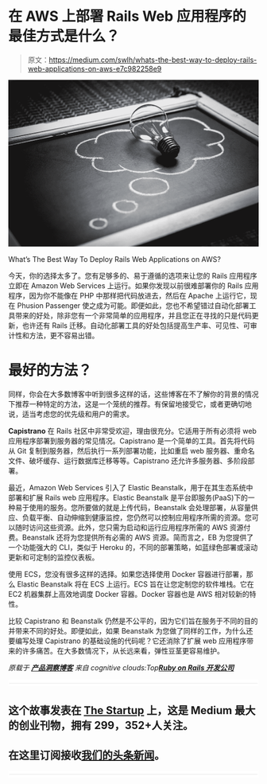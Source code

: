 # 在 AWS 上部署 Rails Web 应用程序的最佳方式是什么？

> 原文：<https://medium.com/swlh/whats-the-best-way-to-deploy-rails-web-applications-on-aws-e7c982258e9>

![](img/95f695e90834f872177e1530c6c6e8b7.png)

What’s The Best Way To Deploy Rails Web Applications on AWS?

今天，你的选择太多了。您有足够多的、易于遵循的选项来让您的 Rails 应用程序立即在 Amazon Web Services 上运行。如果你发现以前很难部署你的 Rails 应用程序，因为你不能像在 PHP 中那样把代码放进去，然后在 Apache 上运行它，现在 Phusion Passenger 使之成为可能。即便如此，您也不希望错过自动化部署工具带来的好处，除非您有一个非常简单的应用程序，并且您正在寻找的只是代码更新，也许还有 Rails 迁移。自动化部署工具的好处包括提高生产率、可见性、可审计性和方法，更不容易出错。

# 最好的方法？

同样，你会在大多数博客中听到很多这样的话，这些博客在不了解你的背景的情况下推荐一种特定的方法，这是一个笼统的推荐。有保留地接受它，或者更确切地说，适当考虑您的优先级和用户的需求。

**Capistrano** 在 Rails 社区中非常受欢迎，理由很充分。它适用于所有必须将 web 应用程序部署到服务器的常见情况。Capistrano 是一个简单的工具。首先将代码从 Git 复制到服务器，然后执行一系列部署功能，比如重启 web 服务器、重命名文件、破坏缓存、运行数据库迁移等等。Capistrano 还允许多服务器、多阶段部署。

最近，Amazon Web Services 引入了 Elastic Beanstalk，用于在其生态系统中部署和扩展 Rails web 应用程序。Elastic Beanstalk 是平台即服务(PaaS)下的一种易于使用的服务。您所要做的就是上传代码，Beanstalk 会处理部署，从容量供应、负载平衡、自动伸缩到健康监控，您仍然可以控制应用程序所需的资源。您可以随时访问这些资源。此外，您只需为启动和运行应用程序所需的 AWS 资源付费。Beanstalk 还将为您提供所有必需的 AWS 资源。简而言之，EB 为您提供了一个功能强大的 CLI，类似于 Heroku 的，不同的部署策略，如蓝绿色部署或滚动更新和可定制的监控仪表板。

使用 ECS，您没有很多这样的选择。如果您选择使用 Docker 容器进行部署，那么 Elastic Beanstalk 将在 ECS 上运行。ECS 旨在让您定制您的软件堆栈。它在 EC2 机器集群上高效地调度 Docker 容器。Docker 容器也是 AWS 相对较新的特性。

比较 Capistrano 和 Beanstalk 仍然是不公平的，因为它们旨在服务于不同的目的并带来不同的好处。即便如此，如果 Beanstalk 为您做了同样的工作，为什么还要编写处理 Capistrano 的基础设施的代码呢？它还消除了扩展 web 应用程序带来的许多痛苦。在大多数情况下，从长远来看，弹性豆茎更容易维护。

*原载于* [***产品洞察博客***](https://www.cognitiveclouds.com/insights/) *来自 cognitive clouds:Top*[***Ruby on Rails 开发公司***](https://www.cognitiveclouds.com/custom-software-development-services/ruby-on-rails-development-company)

![](img/731acf26f5d44fdc58d99a6388fe935d.png)

## 这个故事发表在 [The Startup](https://medium.com/swlh) 上，这是 Medium 最大的创业刊物，拥有 299，352+人关注。

## 在这里订阅接收[我们的头条新闻](http://growthsupply.com/the-startup-newsletter/)。

![](img/731acf26f5d44fdc58d99a6388fe935d.png)